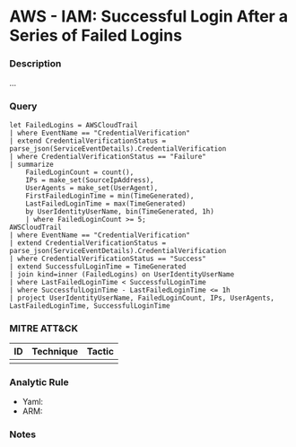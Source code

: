 # AWS - IAM: Successful Login After a Series of Failed Logins

### Description
...

### Query
```kql
let FailedLogins = AWSCloudTrail
| where EventName == "CredentialVerification"
| extend CredentialVerificationStatus = parse_json(ServiceEventDetails).CredentialVerification
| where CredentialVerificationStatus == "Failure"
| summarize
    FailedLoginCount = count(),
    IPs = make_set(SourceIpAddress),
    UserAgents = make_set(UserAgent),
    FirstFailedLoginTime = min(TimeGenerated),
    LastFailedLoginTime = max(TimeGenerated)
    by UserIdentityUserName, bin(TimeGenerated, 1h)
    | where FailedLoginCount >= 5;
AWSCloudTrail
| where EventName == "CredentialVerification"
| extend CredentialVerificationStatus = parse_json(ServiceEventDetails).CredentialVerification
| where CredentialVerificationStatus == "Success"
| extend SuccessfulLoginTime = TimeGenerated
| join kind=inner (FailedLogins) on UserIdentityUserName
| where LastFailedLoginTime < SuccessfulLoginTime
| where SuccessfulLoginTime - LastFailedLoginTime <= 1h
| project UserIdentityUserName, FailedLoginCount, IPs, UserAgents, LastFailedLoginTime, SuccessfulLoginTime
```

### MITRE ATT&CK
| ID | Technique | Tactic |
|----|-----------|--------|
|    |           |        |

### Analytic Rule
- Yaml: []()
- ARM: []()

### Notes